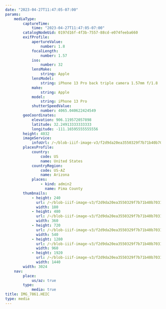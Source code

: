 ```yaml
---
date: "2023-04-27T11:47:05-07:00"
params:
    mediaType:
        captureTime:
            time: "2023-04-27T11:47:05-07:00"
        catalogNodeUid: 0197d16f-4f3b-7557-88cd-e074feeba660
        exifProfile:
            apertureValue:
                number: 1.8
            focalLength:
                number: 1.57
            iso:
                number: 32
            lensMake:
                string: Apple
            lensModel:
                string: iPhone 13 Pro back triple camera 1.57mm f/1.8
            make:
                string: Apple
            model:
                string: iPhone 13 Pro
            shutterSpeedValue:
                number: 4065.040622424549
        geoCoordinates:
            elevation: 906.119572057898
            latitude: 32.24913333333333
            longitude: -111.16595555555556
        height: 4032
        imageService:
            infoUrl: /~/blob-iiif-image-v3/f2d9da20ea3550329f7b71b40b70311a21344db85e897d8812d86916865bfa01/info.json
        placesProfile:
            country:
                code: US
                name: United States
            countryRegion:
                code: US-AZ
                name: Arizona
            places:
                - kind: admin2
                  name: Pima County
        thumbnails:
            - height: 240
              url: /~/blob-iiif-image-v3/f2d9da20ea3550329f7b71b40b70311a21344db85e897d8812d86916865bfa01/full/180%2C240/0/default.jpg
              width: 180
            - height: 480
              url: /~/blob-iiif-image-v3/f2d9da20ea3550329f7b71b40b70311a21344db85e897d8812d86916865bfa01/full/360%2C480/0/default.jpg
              width: 360
            - height: 720
              url: /~/blob-iiif-image-v3/f2d9da20ea3550329f7b71b40b70311a21344db85e897d8812d86916865bfa01/full/540%2C720/0/default.jpg
              width: 540
            - height: 1280
              url: /~/blob-iiif-image-v3/f2d9da20ea3550329f7b71b40b70311a21344db85e897d8812d86916865bfa01/full/960%2C1280/0/default.jpg
              width: 960
            - height: 1920
              url: /~/blob-iiif-image-v3/f2d9da20ea3550329f7b71b40b70311a21344db85e897d8812d86916865bfa01/full/1440%2C1920/0/default.jpg
              width: 1440
        width: 3024
    nav:
        place:
            us/az: true
        type:
            media: true
title: IMG_7861.HEIC
type: media
---
```


